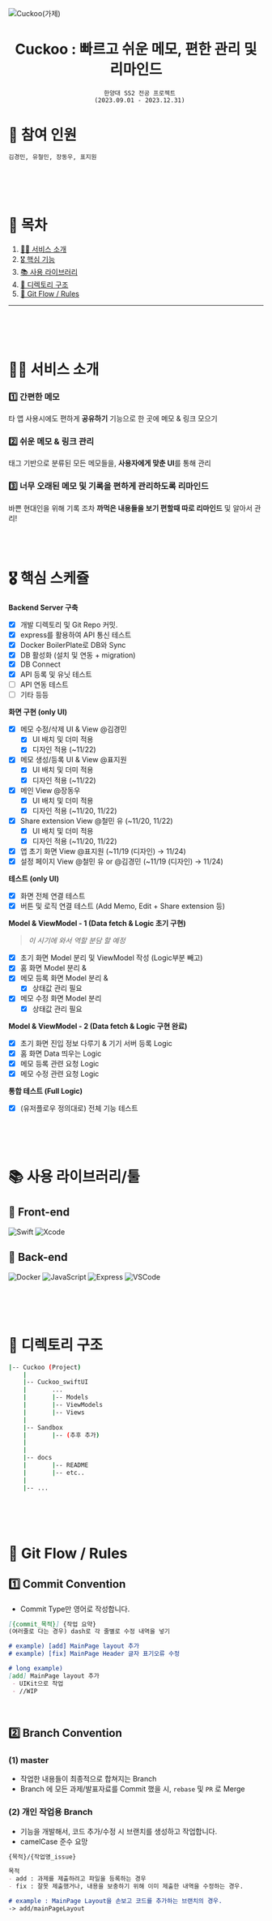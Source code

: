 ![Cuckoo(가제)](https://media.discordapp.net/attachments/1158743054107279413/1158749790969008168/image.png?ex=652e84d6&is=651c0fd6&hm=79555463628be2b4bea6f357a0b9c49741becb5249de93c515d5a15ce7ba8009&=&width=2699&height=880)

<div align='center'>
    <h1>Cuckoo : 빠르고 쉬운 메모, 편한 관리 및 리마인드 </h1>

```
  한양대 SS2 전공 프로젝트
  (2023.09.01 - 2023.12.31)
```

</div>

# 🚀 참여 인원

```bash
김경민, 유철민, 장동우, 표지원
```

<br>
<br>
<br>

# 🥛 목차

1. [🙋‍♂️ 서비스 소개](#%EF%B8%8F-서비스-소개)
2. [🎖️ 핵심 기능](#%EF%B8%8F-핵심-기능)
3. [📚 사용 라이브러리](#-사용-라이브러리)
4. [📖 디렉토리 구조](#-디렉토리-구조)
5. [🙏 Git Flow / Rules](#-git-flow--rules)

---

<br>
<br>
<br>

# 🙋‍♂️ 서비스 소개


### 1️⃣ 간편한 메모

타 앱 사용시에도 편하게 **공유하기** 기능으로 한 곳에 메모 & 링크 모으기

### 2️⃣ 쉬운 메모 & 링크 관리

태그 기반으로 분류된 모든 메모들을, **사용자에게 맞춘 UI**를 통해 관리

### 3️⃣ 너무 오래된 메모 및 기록을 편하게 관리하도록 리마인드

바쁜 현대인을 위해 기록 조차 **까먹은 내용들을 보기 편할때 따로 리마인드** 및 알아서 관리!

<br>
<br>

# 🎖️ 핵심 스케쥴

**Backend Server 구축**

-   [x] 개발 디렉토리 및 Git Repo 커밋.
-   [x] express를 활용하여 API 통신 테스트
-   [x] Docker BoilerPlate로 DB와 Sync
-   [x] DB 활성화 (설치 및 연동 + migration)
-   [x] DB Connect
-   [x] API 등록 및 유닛 테스트
-   [ ] API 연동 테스트
-   [ ] 기타 등등

**화면 구현 (only UI)**

- [x]  메모 수정/삭제 UI & View @김경민
    - [x]  UI 배치 및 더미 적용
    - [x]  디자인 적용 (~11/22)
- [x]  메모 생성/등록 UI & View @표지원
    - [x]  UI 배치 및 더미 적용
    - [x]  디자인 적용 (~11/22)
- [x]  메인 View @장동우
    - [x]  UI 배치 및 더미 적용
    - [x]  디자인 적용 (~11/20, 11/22)
- [x]  Share extension View @철민 유 (~11/20, 11/22)
    - [x]  UI 배치 및 더미 적용
    - [x]  디자인 적용 (~11/20, 11/22)
- [x]  앱 초기 화면 View @표지원  (~11/19 (디자인) → 11/24)
- [x]  설정 페이지 View @철민 유 or @김경민  (~11/19 (디자인) → 11/24)

**테스트 (only UI)**

- [x]  화면 전체 연결 테스트
- [x]  버튼 및 로직 연결 테스트 (Add Memo, Edit + Share extension 등)

**Model & ViewModel - 1 (Data fetch & Logic 초기 구현)**

> *이 시기에 와서 역할 분담 할 예정*
> 
- [x]  초기 화면 Model 분리 및 ViewModel 작성 (Logic부분 빼고)
- [x]  홈 화면 Model 분리 &
- [x]  메모 등록 화면 Model 분리 &
    - [x]  상태값 관리 필요
- [x]  메모 수정 화면 Model 분리
    - [x]  상태값 관리 필요

**Model & ViewModel - 2 (Data fetch & Logic 구현 완료)**

- [x]  초기 화면 진입 정보 다루기 & 기기 서버 등록 Logic
- [x]  홈 화면 Data 띄우는 Logic
- [x]  메모 등록 관련 요청 Logic
- [x]  메모 수정 관련 요청 Logic

**통합 테스트 (Full Logic)**

- [x]  (유저플로우 정의대로) 전체 기능 테스트

<br>
<br>
<br>

# 📚 사용 라이브러리/툴

## 🙌 Front-end
![Swift](https://img.shields.io/badge/Swift-F05138?style=for-the-badge&logo=swift&logoColor=white)
![Xcode](https://img.shields.io/badge/Xcode-147EFB?style=for-the-badge&logo=xcode&logoColor=white)

## 🐚 Back-end
![Docker](https://img.shields.io/badge/Docker-2496ED?style=for-the-badge&logo=docker&logoColor=white)
![JavaScript](https://img.shields.io/badge/JavaScript-F7DF1E?style=for-the-badge&logo=javascript&logoColor=white)
![Express](https://img.shields.io/badge/Express-000000?style=for-the-badge&logo=express&logoColor=white)
![VSCode](https://img.shields.io/badge/visualstudiocode-007ACC?style=for-the-badge&logo=visualstudiocode&logoColor=white)

<br>
<br>
<br>

# 📖 디렉토리 구조

```bash
|-- Cuckoo (Project)
    |
    |-- Cuckoo_swiftUI
    |       ...
    |       |-- Models
    |       |-- ViewModels
    |       |-- Views
    |
    |-- Sandbox
    |       |-- (추후 추가)
    |
    |
    |-- docs
    |       |-- README
    |       |-- etc..
    |
    |-- ...
```

<br>
<br>
<br>

# 🙏 Git Flow / Rules

## 1️⃣ Commit Convention

-   Commit Type만 영어로 작성합니다.

```Markdown
[{commit_목적}] {작업 요약}
(여러줄로 다는 경우) dash로 각 줄별로 수정 내역을 넣기

# example) [add] MainPage layout 추가
# example) [fix] MainPage Header 글자 표기오류 수정

# long example)
[add] MainPage layout 추가
 - UIKit으로 작업
 - //WIP
```

<br>

## 2️⃣ Branch Convention

### (1) master

-   작업한 내용들이 최종적으로 합쳐지는 Branch
-   Branch 에 모든 과제/발표자료를 Commit 했을 시, `rebase` 및 `PR` 로 Merge

### (2) 개인 작업용 Branch

-   기능을 개발해서, 코드 추가/수정 시 브랜치를 생성하고 작업합니다.
-   camelCase 준수 요망

```Markdown
{목적}/{작업명_issue}

목적
- add : 과제를 제출하려고 파일을 등록하는 경우
- fix : 잘못 제출했거나, 내용을 보충하기 위해 이미 제출한 내역을 수정하는 경우.

# example : MainPage Layout을 손보고 코드를 추가하는 브랜치의 경우.
-> add/mainPageLayout
```

<br>
